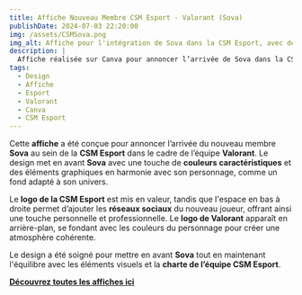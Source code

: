 ```yaml
---  
title: Affiche Nouveau Membre CSM Esport - Valorant (Sova)  
publishDate: 2024-07-03 22:20:00  
img: /assets/CSMSova.png  
img_alt: Affiche pour l'intégration de Sova dans la CSM Esport, avec des éléments graphiques personnalisés mettant en avant le personnage dans une ambiance Valorant.  
description: |  
  Affiche réalisée sur Canva pour annoncer l’arrivée de Sova dans la CSM Esport, avec un design dynamique et en lien avec l'univers Valorant.  
tags:  
  - Design  
  - Affiche  
  - Esport  
  - Valorant  
  - Canva  
  - CSM Esport  
---  
```


Cette **affiche** a été conçue pour annoncer l’arrivée du nouveau membre **Sova** au sein de la **CSM Esport** dans le cadre de l’équipe **Valorant**. Le design met en avant **Sova** avec une touche de **couleurs caractéristiques** et des éléments graphiques en harmonie avec son personnage, comme un fond adapté à son univers.  

Le **logo de la CSM Esport** est mis en valeur, tandis que l'espace en bas à droite permet d’ajouter les **réseaux sociaux** du nouveau joueur, offrant ainsi une touche personnelle et professionnelle. Le **logo de Valorant** apparaît en arrière-plan, se fondant avec les couleurs du personnage pour créer une atmosphère cohérente.  

Le design a été soigné pour mettre en avant **Sova** tout en maintenant l'équilibre avec les éléments visuels et la **charte de l’équipe CSM Esport**.  

**[Découvrez toutes les affiches ici](/public/components/CSMRoster.pdf)**  